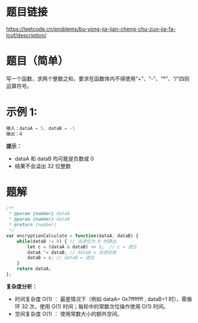 # 题目链接
https://leetcode.cn/problems/bu-yong-jia-jian-cheng-chu-zuo-jia-fa-lcof/description/
# 题目（简单）
写一个函数，求两个整数之和，要求在函数体内不得使用“+”、“-”、“*”、“/”四则运算符号。
# 示例 1:
```js
输入：dataA = 5, dataB = -1
输出：4
```
**提示：**
- dataA 和 dataB 均可能是负数或 0
- 结果不会溢出 32 位整数

# 题解
```js
/**
 * @param {number} dataA
 * @param {number} dataB
 * @return {number}
 */
var encryptionCalculate = function(dataA, dataB) {
    while(dataB != 0) { // 当进位为 0 时跳出
        let c = (dataA & dataB) << 1;  // c = 进位
        dataA ^= dataB; // dataA = 非进位和
        dataB = c; // dataB = 进位
    }
    return dataA;
};
```

**复杂度分析：**

- 时间复杂度 O(1) ： 最差情况下（例如 dataA= 0x7fffffff , dataB=1 时），需循环 32 次，使用 O(1) 时间；每轮中的常数次位操作使用 O(1) 时间。
- 空间复杂度 O(1) ： 使用常数大小的额外空间。
